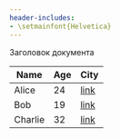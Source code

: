 ```yaml
---
header-includes:
- \setmainfont{Helvetica}
---
```

Заголовок документа

 Name | Age | City 
------|-----|-------
  Alice  |  24 | [link](https://www.google.com)
   Bob   |  19 |  [link](https://www.google.com)
 Charlie |  32 |  [link](https://www.google.com)

